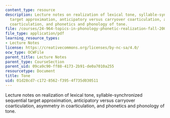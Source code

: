 ```yaml
---
content_type: resource
description: Lecture notes on realization of lexical tone, syllable-synchronized sequential
  target approximation, anticipatory versus carryover coarticulation, asymmetry in
  coarticulation, and phonetics and phonology of tone.
file: /courses/24-964-topics-in-phonology-phonetic-realization-fall-2006/01d28cd7c1728562f3954f735d030511_MIT24_964F06_lec09_tone.pdf
file_type: application/pdf
learning_resource_types:
- Lecture Notes
license: https://creativecommons.org/licenses/by-nc-sa/4.0/
ocw_type: OCWFile
parent_title: Lecture Notes
parent_type: CourseSection
parent_uid: 09ca9c90-ff88-4173-2b91-de0a7010a255
resourcetype: Document
title: Tone
uid: 01d28cd7-c172-8562-f395-4f735d030511
---
```

Lecture notes on realization of lexical tone, syllable-synchronized sequential target approximation, anticipatory versus carryover coarticulation, asymmetry in coarticulation, and phonetics and phonology of tone.